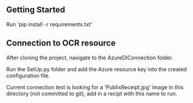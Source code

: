 ## Getting Started

Run 'pip install -r requirements.txt'

## Connection to OCR resource

After cloning the project, navigate to the AzureDIConnection folder.

Run the SetUp.py folder and add the Azure resource key into the created configuration file.

Current connection test is looking for a 'PublixReceipt.jpg' image in this directory (not committed to git), add in a recipt with this name to run.
